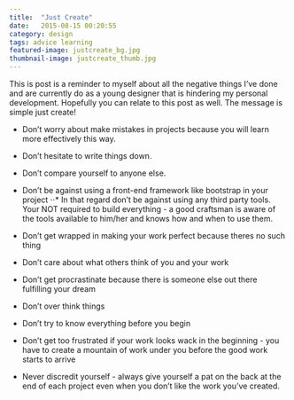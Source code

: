 ```yaml
---
title:  "Just Create"
date:   2015-08-15 00:20:55
category: design
tags: advice learning
featured-image: justcreate_bg.jpg
thumbnail-image: justcreate_thumb.jpg
---
```

This is post is a reminder to myself about all the negative things I’ve done and are currently do as a young designer that is hindering my personal development. Hopefully you can relate to this post as well. The message is simple just create!

* Don’t worry about make mistakes in projects because you will learn more effectively this way.
* Don’t hesitate to write things down.

* Don’t compare yourself to anyone else.
* Don’t be against using a front-end framework like bootstrap in your project
⋅⋅* In that regard don’t be against using any third party tools. Your NOT required to build everything - a good craftsman is aware of the tools available to him/her and knows how and when to use them.
* Don’t get wrapped in making your work perfect because theres no such thing
* Don’t care about what others think of you and your work
* Don’t get procrastinate because there is someone else out there fulfilling your dream
* Don’t over think things
* Don’t try to know everything before you begin
* Don’t get too frustrated if your work looks wack in the beginning - you have to create a mountain of work under you before the good work starts to arrive
* Never discredit yourself - always give yourself a pat on the back at the end of each project even when you don’t like the work you’ve created.
